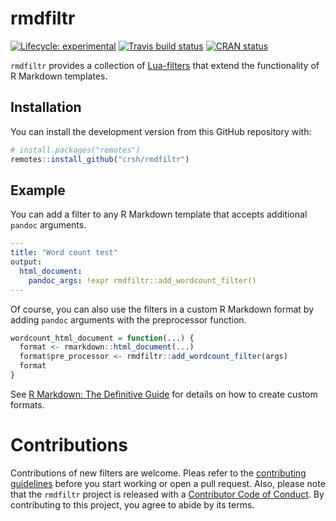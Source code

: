 
<!-- README.md is generated from README.Rmd. Please edit that file -->

# rmdfiltr

<!-- badges: start -->

[![Lifecycle:
experimental](https://img.shields.io/badge/lifecycle-experimental-orange.svg)](https://www.tidyverse.org/lifecycle/#experimental)
[![Travis build
status](https://travis-ci.org/crsh/rmdfiltr.svg?branch=master)](https://travis-ci.org/crsh/rmdfiltr)
[![CRAN
status](https://www.r-pkg.org/badges/version/rmdfiltr)](https://cran.r-project.org/package=rmdfiltr)
<!-- badges: end -->

`rmdfiltr` provides a collection of
[Lua-filters](https://pandoc.org/lua-filters.html) that extend the
functionality of R Markdown templates.

## Installation

<!--
You can install the released version of rmdfiltr from [CRAN](https://CRAN.R-project.org) with:

``` r
install.packages("rmdfiltr")
```
-->

You can install the development version from this GitHub repository
with:

``` r
# install.packages("remotes")
remotes::install_github("crsh/rmdfiltr")
```

## Example

You can add a filter to any R Markdown template that accepts additional
`pandoc` arguments.

``` yaml
---
title: "Word count test"
output:
  html_document:
    pandoc_args: !expr rmdfiltr::add_wordcount_filter()
---
```

Of course, you can also use the filters in a custom R Markdown format by
adding `pandoc` arguments with the preprocessor function.

``` r
wordcount_html_document = function(...) {
  format <- rmarkdown::html_document(...)
  format$pre_processor <- rmdfiltr::add_wordcount_filter(args)
  format
}
```

See [R Markdown: The Definitive
Guide](https://bookdown.org/yihui/rmarkdown/new-formats.html) for
details on how to create custom formats.

# Contributions

Contributions of new filters are welcome. Pleas refer to the
[contributing guidelines](.github/CONTRIBUTING.md) before you start
working or open a pull request. Also, please note that the `rmdfiltr`
project is released with a [Contributor Code of
Conduct](.github/CODE_OF_CONDUCT.md). By contributing to this project,
you agree to abide by its terms.
